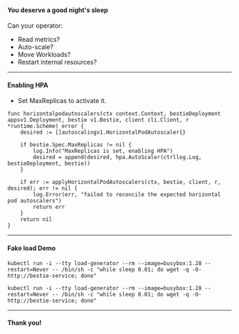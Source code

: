 #### You deserve a good night's sleep
Can your operator:
- Read metrics?
- Auto-scale?
- Move Workloads?
- Restart internal resources?

---
#### Enabling HPA
- Set MaxReplicas to activate it.

```
func horizontalpodautoscalers(ctx context.Context, bestieDeployment appsv1.Deployment, bestie v1.Bestie, client cli.Client, r *runtime.Scheme) error {
	desired := []autoscalingv1.HorizontalPodAutoscaler{}

	if bestie.Spec.MaxReplicas != nil {
		log.Info("MaxReplicas is set, enabling HPA")
		desired = append(desired, hpa.AutoScaler(ctrllog.Log, bestieDeployment, bestie))
	}

	if err := applyHorizontalPodAutoscalers(ctx, bestie, client, r, desired); err != nil {
		log.Error(err, "failed to reconcile the expected horizontal pod autoscalers")
		return err
	}
	return nil
}
```

---

#### Fake load Demo
```
kubectl run -i --tty load-generator --rm --image=busybox:1.28 --restart=Never -- /bin/sh -c "while sleep 0.01; do wget -q -O- http://bestie-service; done"
```

```
kubectl run -i --tty load-generator --rm --image=busybox:1.28 --restart=Never -- /bin/sh -c "while sleep 0.01; do wget -q -O- http://bestie-service; done"
```

---

#### Thank you!
